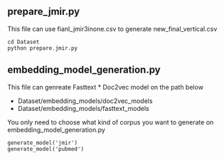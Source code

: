 ## prepare_jmir.py

This file can use fianl_jmir3inone.csv to generate new_final_vertical.csv 

```
cd Dataset
python prepare.jmir.py
```

## embedding_model_generation.py

This file can genreate Fasttext * Doc2vec model on the path below
- Dataset/embedding_models/doc2vec_models
- Dataset/embedding_models/fasttext_models

You only need to choose what kind of corpus you want to generate on embedding_model_generation.py

```
generate_model('jmir')
generate_model('pubmed')
```